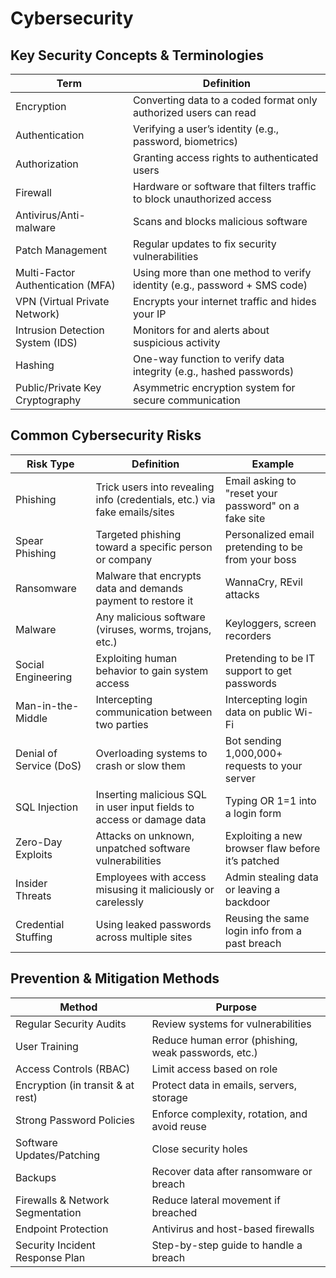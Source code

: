 # Cybersecurity

## Key Security Concepts & Terminologies

| Term                              | Definition                                                                |
| --------------------------------- | ------------------------------------------------------------------------- |
| Encryption                        | Converting data to a coded format only authorized users can read          |
| Authentication                    | Verifying a user’s identity (e.g., password, biometrics)                  |
| Authorization                     | Granting access rights to authenticated users                             |
| Firewall                          | Hardware or software that filters traffic to block unauthorized access    |
| Antivirus/Anti-malware            | Scans and blocks malicious software                                       |
| Patch Management                  | Regular updates to fix security vulnerabilities                           |
| Multi-Factor Authentication (MFA) | Using more than one method to verify identity (e.g., password + SMS code) |
| VPN (Virtual Private Network)     | Encrypts your internet traffic and hides your IP                          |
| Intrusion Detection System (IDS)  | Monitors for and alerts about suspicious activity                         |
| Hashing                           | One-way function to verify data integrity (e.g., hashed passwords)        |
| Public/Private Key Cryptography   | Asymmetric encryption system for secure communication                     |

## Common Cybersecurity Risks

| Risk Type               | Definition                                                                | Example                                              |
| ----------------------- | ------------------------------------------------------------------------- | ---------------------------------------------------- |
| Phishing                | Trick users into revealing info (credentials, etc.) via fake emails/sites | Email asking to "reset your password" on a fake site |
| Spear Phishing          | Targeted phishing toward a specific person or company                     | Personalized email pretending to be from your boss   |
| Ransomware              | Malware that encrypts data and demands payment to restore it              | WannaCry, REvil attacks                              |
| Malware                 | Any malicious software (viruses, worms, trojans, etc.)                    | Keyloggers, screen recorders                         |
| Social Engineering      | Exploiting human behavior to gain system access                           | Pretending to be IT support to get passwords         |
| Man-in-the-Middle       | Intercepting communication between two parties                            | Intercepting login data on public Wi-Fi              |
| Denial of Service (DoS) | Overloading systems to crash or slow them                                 | Bot sending 1,000,000+ requests to your server       |
| SQL Injection           | Inserting malicious SQL in user input fields to access or damage data     | Typing OR 1=1 into a login form                      |
| Zero-Day Exploits       | Attacks on unknown, unpatched software vulnerabilities                    | Exploiting a new browser flaw before it’s patched    |
| Insider Threats         | Employees with access misusing it maliciously or carelessly               | Admin stealing data or leaving a backdoor            |
| Credential Stuffing     | Using leaked passwords across multiple sites                              | Reusing the same login info from a past breach       |

## Prevention & Mitigation Methods

| Method                            | Purpose                                             |
| --------------------------------- | --------------------------------------------------- |
| Regular Security Audits           | Review systems for vulnerabilities                  |
| User Training                     | Reduce human error (phishing, weak passwords, etc.) |
| Access Controls (RBAC)            | Limit access based on role                          |
| Encryption (in transit & at rest) | Protect data in emails, servers, storage            |
| Strong Password Policies          | Enforce complexity, rotation, and avoid reuse       |
| Software Updates/Patching         | Close security holes                                |
| Backups                           | Recover data after ransomware or breach             |
| Firewalls & Network Segmentation  | Reduce lateral movement if breached                 |
| Endpoint Protection               | Antivirus and host-based firewalls                  |
| Security Incident Response Plan   | Step-by-step guide to handle a breach               |
